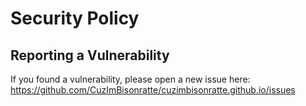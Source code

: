 # Security Policy

## Reporting a Vulnerability

If you found a vulnerability, please open a new issue here:
https://github.com/CuzImBisonratte/cuzimbisonratte.github.io/issues
